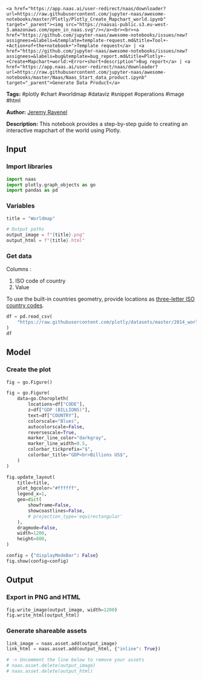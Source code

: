    <a href="https://app.naas.ai/user-redirect/naas/downloader?url=https://raw.githubusercontent.com/jupyter-naas/awesome-notebooks/master/Plotly/Plotly_Create_Mapchart_world.ipynb" target="_parent"><img src="https://naasai-public.s3.eu-west-3.amazonaws.com/open_in_naas.svg"/></a><br><br><a href="https://github.com/jupyter-naas/awesome-notebooks/issues/new?assignees=&labels=&template=template-request.md&title=Tool+-+Action+of+the+notebook+">Template request</a> | <a href="https://github.com/jupyter-naas/awesome-notebooks/issues/new?assignees=&labels=bug&template=bug_report.md&title=Plotly+-+Create+Mapchart+world:+Error+short+description">Bug report</a> | <a href="https://app.naas.ai/user-redirect/naas/downloader?url=https://raw.githubusercontent.com/jupyter-naas/awesome-notebooks/master/Naas/Naas_Start_data_product.ipynb" target="_parent">Generate Data Product</a>

**Tags:** #plotly #chart #worldmap #dataviz #snippet #operations #image #html

**Author:** [Jeremy Ravenel](https://www.linkedin.com/in/ACoAAAJHE7sB5OxuKHuzguZ9L6lfDHqw--cdnJg/)

**Description:** This notebook provides a step-by-step guide to creating an interactive mapchart of the world using Plotly.

## Input

### Import libraries


```python
import naas
import plotly.graph_objects as go
import pandas as pd
```

### Variables


```python
title = "Worldmap"

# Output paths
output_image = f"{title}.png"
output_html = f"{title}.html"
```

### Get data
Columns :
1. ISO code of country    
2. Value

To use the built-in countries geometry, provide locations as [three-letter ISO country codes](https://en.wikipedia.org/wiki/ISO_3166-1_alpha-3).


```python
df = pd.read_csv(
    "https://raw.githubusercontent.com/plotly/datasets/master/2014_world_gdp_with_codes.csv"
)
df
```

## Model

### Create the plot


```python
fig = go.Figure()

fig = go.Figure(
    data=go.Choropleth(
        locations=df["CODE"],
        z=df["GDP (BILLIONS)"],
        text=df["COUNTRY"],
        colorscale="Blues",
        autocolorscale=False,
        reversescale=True,
        marker_line_color="darkgray",
        marker_line_width=0.5,
        colorbar_tickprefix="$",
        colorbar_title="GDP<br>Billions US$",
    )
)

fig.update_layout(
    title=title,
    plot_bgcolor="#ffffff",
    legend_x=1,
    geo=dict(
        showframe=False,
        showcoastlines=False,
        # projection_type='equirectangular'
    ),
    dragmode=False,
    width=1200,
    height=800,
)

config = {"displayModeBar": False}
fig.show(config=config)
```

## Output

### Export in PNG and HTML


```python
fig.write_image(output_image, width=1200)
fig.write_html(output_html)
```

### Generate shareable assets


```python
link_image = naas.asset.add(output_image)
link_html = naas.asset.add(output_html, {"inline": True})

# -> Uncomment the line below to remove your assets
# naas.asset.delete(output_image)
# naas.asset.delete(output_html)
```
